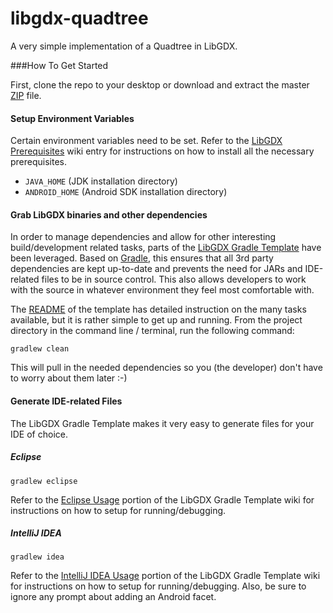 libgdx-quadtree
===============

A very simple implementation of a Quadtree in LibGDX.

###How To Get Started

First, clone the repo to your desktop or download and extract the master [ZIP](https://github.com/innerlogic/libgdx-quadtree/archive/master.zip) file.

#### Setup Environment Variables
Certain environment variables need to be set. Refer to the [LibGDX Prerequisites](https://github.com/libgdx/libgdx/wiki/Prerequisites) wiki entry for instructions on how to install all the necessary prerequisites.

  * `JAVA_HOME` (JDK installation directory)
  * `ANDROID_HOME` (Android SDK installation directory) 

#### Grab LibGDX binaries and other dependencies

In order to manage dependencies and allow for other interesting build/development related tasks, parts of the [LibGDX Gradle Template](https://github.com/libgdx/libgdx-gradle-template) have been leveraged. Based on [Gradle](http://www.gradle.org/), this ensures that all 3rd party dependencies are kept up-to-date and prevents the need for JARs and IDE-related files to be in source control.  This also allows developers to work with the source in whatever environment they feel most comfortable with.

The [README](https://github.com/innerlogic/libgdx-quadtree) of the template has detailed instruction on the many tasks available, but it is rather simple to get up and running. From the project directory in the command line / terminal, run the following command:

    gradlew clean
    
This will pull in the needed dependencies so you (the developer) don't have to worry about them later :-)

#### Generate IDE-related Files

The LibGDX Gradle Template makes it very easy to generate files for your IDE of choice.

##### Eclipse

    gradlew eclipse

Refer to the [Eclipse Usage](https://github.com/libgdx/libgdx-gradle-template#eclipse-usage) portion of the LibGDX Gradle Template wiki for instructions on how to setup for running/debugging.

##### IntelliJ IDEA

    gradlew idea
    
Refer to the [IntelliJ IDEA Usage](https://github.com/libgdx/libgdx-gradle-template#intellij-idea-usage) portion of the LibGDX Gradle Template wiki for instructions on how to setup for running/debugging. 
Also, be sure to ignore any prompt about adding an Android facet.
